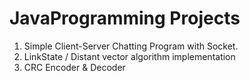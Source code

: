 # JavaProgramming Projects

1. Simple Client-Server Chatting Program with Socket.
2. LinkState / Distant vector algorithm implementation
3. CRC Encoder & Decoder
